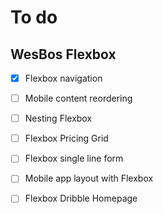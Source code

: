 # To do

## WesBos Flexbox
- [x] Flexbox navigation
- [ ] Mobile content reordering
- [ ] Nesting Flexbox
- [ ] Flexbox Pricing Grid
- [ ] Flexbox single line form
- [ ] Mobile app layout with Flexbox
- [ ] Flexbox Dribble Homepage

